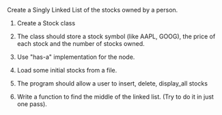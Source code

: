 Create a Singly Linked List of the stocks owned by a person.

1. Create a Stock class

2. The class should store a stock symbol (like AAPL, GOOG), the price of each stock and the number of stocks owned.

3. Use "has-a" implementation for the node.

4. Load some initial stocks from a file.

5. The program should allow a user to insert, delete, display_all stocks

6. Write a function to find the middle of the linked list. (Try to do it in just one pass).
